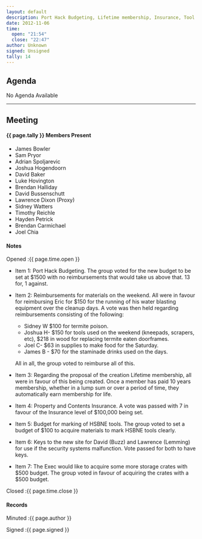 ```yaml
---
layout: default
description: Port Hack Budgeting, Lifetime membership, Insurance, Tool Marking, Keys, Storage crates
date: 2012-11-06
time:
  open: "21:54"
  close: "22:47"
author: Unknown
signed: Unsigned
tally: 14
---
```


## Agenda

No Agenda Available

---

## Meeting

#### {{ page.tally }} Members Present

* James Bowler
* Sam Pryor
* Adrian Spoljarevic
* Joshua Hogendoorn
* David Baker
* Luke Hovington
* Brendan Halliday
* David Bussenschutt
* Lawrence Dixon (Proxy)
* Sidney Watters
* Timothy Reichle
* Hayden Petrick
* Brendan Carmichael
* Joel Chia

#### Notes

Opened
:{{ page.time.open }}

* Item 1: Port Hack Budgeting. The group voted for the new budget to be set at $1500 with no reimbursements that would take us above that. 13 for, 1 against.
* Item 2: Reimbursements for materials on the weekend. All were in favour for reimbursing Eric for $150 for the running of his water blasting equipment over the cleanup days. A vote was then held regarding reimbursements consisting of the following:

  * Sidney W  $100 for termite poison.
  * Joshua H- $150 for tools used on the weekend (kneepads, scrapers, etc), $218 in wood for replacing termite eaten doorframes.
  * Joel C- $63 in supplies to make food for the Saturday.
  * James B - $70 for the staminade drinks used on the days.

  All in all, the group voted to reimburse all of this.

* Item 3: Regarding the proposal of the creation Lifetime membership, all were in favour of this being created. Once a member has paid 10 years membership, whether in a lump sum or over a period of time, they automatically earn membership for life.
* Item 4: Property and Contents Insurance. A vote was passed with 7 in favour of the Insurance level of $100,000 being set.
* Item 5: Budget for marking of HSBNE tools. The group voted to set a budget of $100 to acquire materials to mark HSBNE tools clearly.
* Item 6: Keys to the new site for David (Buzz) and Lawrence (Lemming) for use if the security systems malfunction. Vote passed for both to have keys.
* Item 7: The Exec would like to acquire some more storage crates with $500 budget. The group voted in favour of acquiring the crates with a $500 budget.

Closed
:{{ page.time.close }}

#### Records

Minuted
:{{ page.author }}

Signed
:{{ page.signed }}
